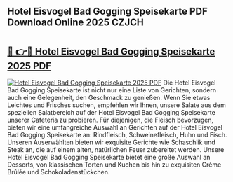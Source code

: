 ## Hotel Eisvogel Bad Gogging Speisekarte PDF Download Online 2025 CZJCH

# <h2><a href="http://gcd3eet.nevu.top/?p=Hotel+Eisvogel+Bad+Gogging+Speisekarte">🔗 👉🔴 Hotel Eisvogel Bad Gogging Speisekarte 2025 PDF</a></h2>

[![Hotel Eisvogel Bad Gogging Speisekarte 2025 PDF](https://i.imgur.com/dBaPXMq.png)](http://gcd3eet.nevu.top/?p=Hotel+Eisvogel+Bad+Gogging+Speisekarte)
Die Hotel Eisvogel Bad Gogging Speisekarte ist nicht nur eine Liste von Gerichten, sondern auch eine Gelegenheit, den Geschmack zu genießen. Wenn Sie etwas Leichtes und Frisches suchen, empfehlen wir Ihnen, unsere Salate aus dem speziellen Salatbereich auf der Hotel Eisvogel Bad Gogging Speisekarte unserer Cafeteria zu probieren. Für diejenigen, die Fleisch bevorzugen, bieten wir eine umfangreiche Auswahl an Gerichten auf der Hotel Eisvogel Bad Gogging Speisekarte an: Rindfleisch, Schweinefleisch, Huhn und Fisch. Unseren Auserwählten bieten wir exquisite Gerichte wie Schaschlik und Steak an, die auf einem alten, natürlichen Feuer zubereitet werden. Unsere Hotel Eisvogel Bad Gogging Speisekarte bietet eine große Auswahl an Desserts, von klassischen Torten und Kuchen bis hin zu exquisiten Crème Brûlée und Schokoladenstückchen.
